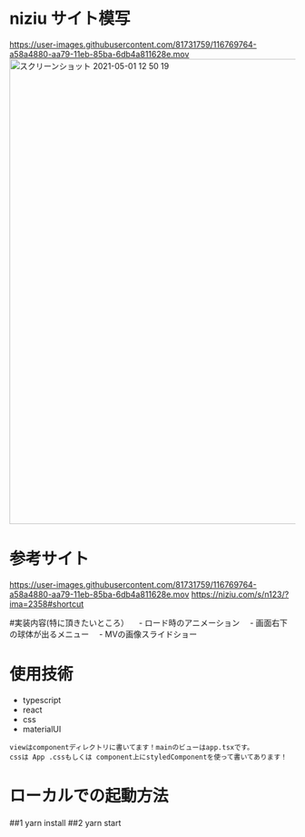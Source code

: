 # niziu サイト模写
https://user-images.githubusercontent.com/81731759/116769764-a58a4880-aa79-11eb-85ba-6db4a811628e.mov
<img width="818" alt="スクリーンショット 2021-05-01 12 50 19" src="https://user-images.githubusercontent.com/81731759/116770066-dcf9f480-aa7b-11eb-8f3e-1109b674bbb7.png">


# 参考サイト
https://user-images.githubusercontent.com/81731759/116769764-a58a4880-aa79-11eb-85ba-6db4a811628e.mov
https://niziu.com/s/n123/?ima=2358#shortcut

#実装内容(特に頂きたいところ）
　- ロード時のアニメーション
　- 画面右下の球体が出るメニュー
　- MVの画像スライドショー

# 使用技術
- typescript
- react
- css
- materialUI

```
viewはcomponentディレクトリに書いてます！mainのビューはapp.tsxです。
cssは App .cssもしくは component上にstyledComponentを使って書いてあります！
``` 
# ローカルでの起動方法
##1 yarn install
##2 yarn start
　
